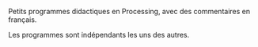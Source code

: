 Petits programmes didactiques en Processing, avec des commentaires en français.

Les programmes sont indépendants les uns des autres.